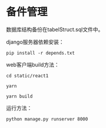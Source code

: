 # 备件管理

数据库结构备份在tabelStruct.sql文件中。

django服务器依赖安装：

    pip install -r depends.txt 

web客户端build方法：

    cd static/react1
    
    yarn 
    
    yarn build

运行方法： 

    python manage.py runserver 8000
